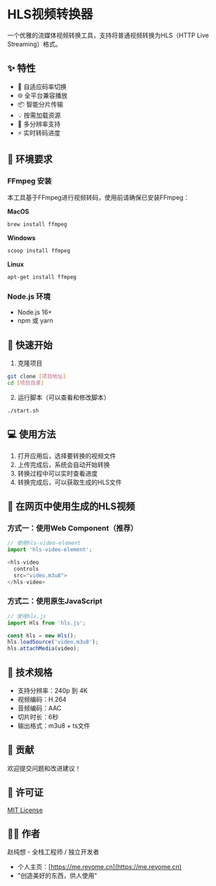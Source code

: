 # HLS视频转换器

一个优雅的流媒体视频转换工具，支持将普通视频转换为HLS（HTTP Live Streaming）格式。

## ✨ 特性

- 🚀 自适应码率切换
- 🌐 全平台兼容播放
- 📦 智能分片传输
- 💡 按需加载资源
- 🎯 多分辨率支持
- ⚡️ 实时转码进度

## 🔧 环境要求

### FFmpeg 安装

本工具基于FFmpeg进行视频转码，使用前请确保已安装FFmpeg：

**MacOS**
```bash
brew install ffmpeg
```

**Windows**
```bash
scoop install ffmpeg
```

**Linux**
```bash
apt-get install ffmpeg
```

### Node.js 环境

- Node.js 16+
- npm 或 yarn

## 🚀 快速开始

1. 克隆项目
```bash
git clone [项目地址]
cd [项目目录]
```

2. 运行脚本（可以查看和修改脚本）
```bash
./start.sh 
```

## 💻 使用方法

1. 打开应用后，选择要转换的视频文件
2. 上传完成后，系统会自动开始转换
3. 转换过程中可以实时查看进度
4. 转换完成后，可以获取生成的HLS文件

## 🔌 在网页中使用生成的HLS视频

### 方式一：使用Web Component（推荐）

```javascript
// 使用hls-video-element
import 'hls-video-element';

<hls-video 
  controls 
  src="video.m3u8">
</hls-video>
```

### 方式二：使用原生JavaScript

```javascript
// 使用hls.js
import Hls from 'hls.js';

const hls = new Hls();
hls.loadSource('video.m3u8');
hls.attachMedia(video);
```

## 📝 技术规格

- 支持分辨率：240p 到 4K
- 视频编码：H.264
- 音频编码：AAC
- 切片时长：6秒
- 输出格式：m3u8 + ts文件

## 🤝 贡献

欢迎提交问题和改进建议！

## 📄 许可证

[MIT License](LICENSE)

## 👨‍💻 作者

赵纯想 - 全栈工程师 / 独立开发者

- 个人主页：[https://me.revome.cn](https://me.revome.cn)
- "创造美好的东西，供人使用" 